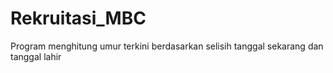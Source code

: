 # Rekruitasi_MBC
Program menghitung umur terkini berdasarkan selisih tanggal sekarang
dan tanggal lahir
